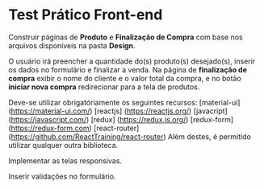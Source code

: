 # Test Prático Front-end

Construir páginas de **Produto** e **Finalização de Compra** com base nos arquivos disponíveis na pasta **Design**.

O usuário irá preencher a quantidade do(s) produto(s) desejado(s), inserir os dados no formulário e finalizar a venda. Na página de **finalização de compra** exibir o nome do cliente e o valor total da compra, e no botão **iniciar nova compra** redirecionar para a tela de produtos.

Deve-se utilizar obrigatóriamente os seguintes recursos: 
[material-ui] (https://material-ui.com/)
[reactjs] (https://reactjs.org/) 
[javacript] (https://javascript.com/)
[redux] (https://redux.js.org/) 
[redux-form] (https://redux-form.com) 
[react-router] (https://github.com/ReactTraining/react-router) 
Além destes, é permitido utilizar qualquer outra biblioteca.

Implementar as telas responsivas.

Inserir validações no formulário.

